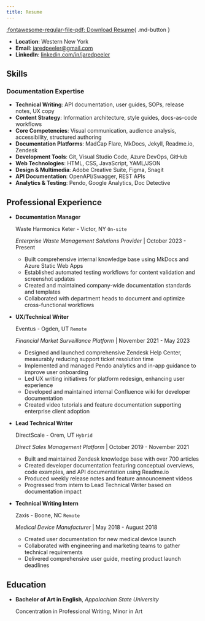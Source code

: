 ```yaml
---
title: Resume
---
```


[:fontawesome-regular-file-pdf: Download Resume](assets/pdfs/Technical_Writer_Jared_Peeler_Resume_2025.pdf){ .md-button }

- **Location**: Western New York
- **Email**: [jaredpeeler@gmail.com](mailto:jaredpeeler@gmail.com)
- **LinkedIn**: [linkedin.com/in/jaredpeeler](https://www.linkedin.com/in/jaredpeeler)

## Skills

### Documentation Expertise

- **Technical Writing**: API documentation, user guides, SOPs, release notes, UX copy
- **Content Strategy**: Information architecture, style guides, docs-as-code workflows
- **Core Competencies**: Visual communication, audience analysis, accessibility, structured authoring
- **Documentation Platforms**: MadCap Flare, MkDocs, Jekyll, Readme.io, Zendesk
- **Development Tools**: Git, Visual Studio Code, Azure DevOps, GitHub
- **Web Technologies**: HTML, CSS, JavaScript, YAML/JSON
- **Design & Multimedia**: Adobe Creative Suite, Figma, Snagit
- **API Documentation**: OpenAPI/Swagger, REST APIs
- **Analytics & Testing**: Pendo, Google Analytics, Doc Detective

## Professional Experience

<div class="sessions" markdown>

- **Documentation Manager** 

    Waste Harmonics Keter - Victor, NY `On-site`
    
    *Enterprise Waste Management Solutions Provider* | October 2023 - Present

    - Built comprehensive internal knowledge base using MkDocs and Azure Static Web Apps
    - Established automated testing workflows for content validation and screenshot updates
    - Created and maintained company-wide documentation standards and templates
    - Collaborated with department heads to document and optimize cross-functional workflows

- **UX/Technical Writer**

    Eventus - Ogden, UT `Remote`
    
    *Financial Market Surveillance Platform* | November 2021 - May 2023

    - Designed and launched comprehensive Zendesk Help Center, measurably reducing support ticket resolution time
    - Implemented and managed Pendo analytics and in-app guidance to improve user onboarding
    - Led UX writing initiatives for platform redesign, enhancing user experience
    - Developed and maintained internal Confluence wiki for developer documentation
    - Created video tutorials and feature documentation supporting enterprise client adoption

- **Lead Technical Writer** 

    DirectScale - Orem, UT `Hybrid`
    
    *Direct Sales Management Platform* | October 2019 - November 2021

    - Built and maintained Zendesk knowledge base with over 700 articles
    - Created developer documentation featuring conceptual overviews, code examples, and API documentation using Readme.io
    - Produced weekly release notes and feature announcement videos
    - Progressed from intern to Lead Technical Writer based on documentation impact

- **Technical Writing Intern** 

    Zaxis - Boone, NC `Remote`
    
    *Medical Device Manufacturer* | May 2018 - August 2018

    - Created user documentation for new medical device launch
    - Collaborated with engineering and marketing teams to gather technical requirements
    - Delivered comprehensive user guide, meeting product launch deadlines

</div>

## Education

<div class="sessions" markdown>

- **Bachelor of Art in English**, *Appalachian State University*

    Concentration in Professional Writing, Minor in Art

</div>
